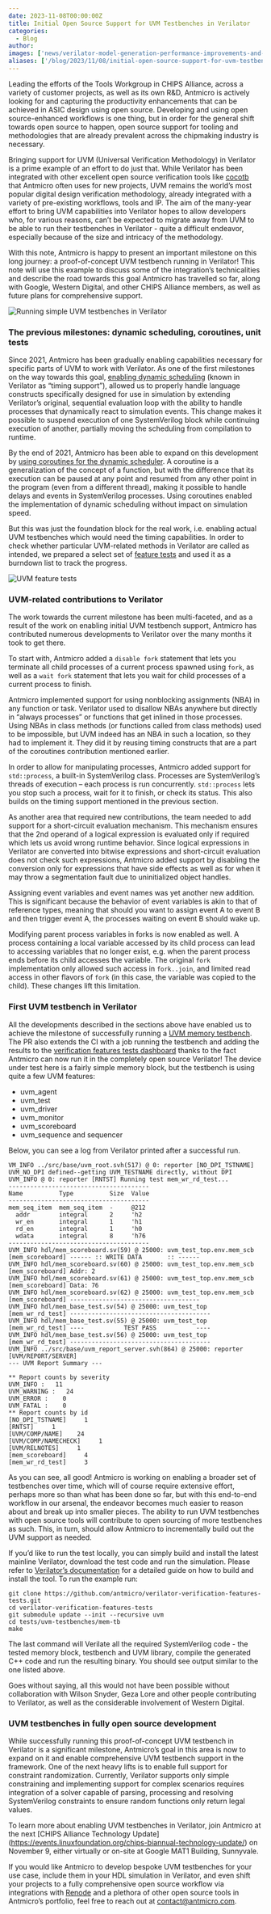 ```yaml
---
date: 2023-11-08T00:00:00Z
title: Initial Open Source Support for UVM Testbenches in Verilator
categories:
  - Blog
author:  
images: ['news/verilator-model-generation-performance-improvements-and-initial-multithreaded-verilation-support/Accelerating-model-generation-in-Verilator--blog-CHIPS.svg']
aliases: ['/blog/2023/11/08/initial-open-source-support-for-uvm-testbenches-in-verilator/']
---
```


Leading the efforts of the Tools Workgroup in CHIPS Alliance, across a variety of customer projects, as well as its own R&D, Antmicro is actively looking for and capturing the productivity enhancements that can be achieved in ASIC design using open source. Developing and using open source-enhanced workflows is one thing, but in order for the general shift towards open source to happen, open source support for tooling and methodologies that are already prevalent across the chipmaking industry is necessary.

Bringing support for UVM (Universal Verification Methodology) in Verilator is a prime example of an effort to do just that. While Verilator has been integrated with other excellent open source verification tools like [cocotb](https://github.com/cocotb/cocotb) that Antmicro often uses for new projects, UVM remains the world’s most popular digital design verification methodology, already integrated with a variety of pre-existing workflows, tools and IP. The aim of the many-year effort to bring UVM capabilities into Verilator hopes to allow developers who, for various reasons, can’t be expected to migrate away from UVM to be able to run their testbenches in Verilator - quite a difficult endeavor, especially because of the size and intricacy of the methodology. 

With this note, Antmicro is happy to present an important milestone on this long journey: a proof-of-concept UVM testbench running in Verilator! This note will use this example to discuss some of the integration’s technicalities and describe the road towards this goal Antmicro has travelled so far, along with Google, Western Digital, and other CHIPS Alliance members, as well as future plans for comprehensive support.


![Running simple UVM testbenches in Verilator](UVM-Testbenches-in-Verilator.png)

### The previous milestones: dynamic scheduling, coroutines, unit tests

Since 2021, Antmicro has been gradually enabling capabilities necessary for specific parts of UVM to work with Verilator. As one of the first milestones on the way towards this goal, [enabling dynamic scheduling](https://antmicro.com/blog/2021/05/dynamic-scheduling-in-verilator/) (known in Verilator as “timing support”), allowed us to properly handle language constructs specifically designed for use in simulation by extending Verilator’s original, sequential evaluation loop with the ability to handle processes that dynamically react to simulation events. This change makes it possible to suspend execution of one SystemVerilog block while continuing execution of another, partially moving the scheduling from compilation to runtime.

By the end of 2021, Antmicro has been able to expand on this development by [using coroutines for the dynamic scheduler](https://antmicro.com/blog/2021/12/coroutines-for-dynamic-scheduling-in-verilator/). A coroutine is a generalization of the concept of a function, but with the difference that its execution can be paused at any point and resumed from any other point in the program (even from a different thread), making it possible to handle delays and events in SystemVerilog processes. Using coroutines enabled the implementation of dynamic scheduling without impact on simulation speed.

But this was just the foundation block for the real work, i.e. enabling actual UVM testbenches which would need the timing capabilities. In order to check whether particular UVM-related methods in Verilator are called as intended, we prepared a select set of [feature tests](https://antmicro.github.io/verilator-verification-features-tests/log.html#s1-s15) and used it as a burndown list to track the progress. 


![UVM feature tests](UVM-Testbenches-in-Verilator-log.png)

### UVM-related contributions to Verilator

The work towards the current milestone has been multi-faceted, and as a result of the work on enabling initial UVM testbench support, Antmicro has contributed numerous developments to Verilator over the many months it took to get there.

To start with, Antmicro  added a `disable fork` statement that lets you terminate all child processes of a current process spawned using `fork`, as well as a `wait fork` statement that lets you wait for child processes of a current process to finish.

Antmicro  implemented support for using nonblocking assignments (NBA) in any function or task. Verilator used to disallow NBAs anywhere but directly in “always processes” or functions that get inlined in those processes. Using NBAs in class methods (or functions called from class methods) used to be impossible, but UVM indeed has an NBA in such a location, so they  had to implement it. They  did it by reusing timing constructs that are a part of the coroutines contribution mentioned earlier.

In order to allow for manipulating processes, Antmicro  added support for `std::process`, a built-in SystemVerilog class. Processes are SystemVerilog’s threads of execution – each process is run concurrently. `std::process` lets you stop such a process, wait for it to finish, or check its status. This also builds on the timing support mentioned in the previous section.

As another area that required new contributions, the team  needed to add support for a short-circuit evaluation mechanism. This mechanism ensures that the 2nd operand of a logical expression is evaluated only if required which lets us avoid wrong runtime behavior. Since logical expressions in Verilator are converted into bitwise expressions and short-circuit evaluation does not check such expressions, Antmicro added support by disabling the conversion only for expressions that have side effects as well as for when it may throw a segmentation fault due to uninitialized object handles.

Assigning event variables and event names was yet another new addition. This is significant because the behavior of event variables is akin to that of reference types, meaning that should you want to assign event A to event B and then trigger event A, the processes waiting on event B should wake up.

Modifying parent process variables in forks is now enabled as well. A process containing a local variable accessed by its child process can lead to accessing variables that no longer exist, e.g. when the parent process ends before its child accesses the variable. The original `fork` implementation only allowed such access in `fork..join`, and limited read access in other flavors of `fork` (in this case, the variable was copied to the child). These changes lift this limitation.

### First UVM testbench in Verilator

All the developments described in the sections above have enabled us to achieve the milestone of successfully running a [UVM memory testbench](https://github.com/antmicro/verilator-verification-features-tests/pull/421). The PR also extends the CI with a job running the testbench and adding the results to the [verification features tests dashboard](https://antmicro.github.io/verilator-verification-features-tests/log.html#s1-s14) thanks to the fact Antmicro  can now run it in the completely open source Verilator! The device under test here is a fairly simple memory block, but the testbench is using quite a few UVM features:

* uvm_agent
* uvm_test
* uvm_driver
* uvm_monitor
* uvm_scoreboard
* uvm_sequence and sequencer

Below, you can see a log from Verilator printed after a successful run.

```
VM_INFO ../src/base/uvm_root.svh(517) @ 0: reporter [NO_DPI_TSTNAME] UVM_NO_DPI defined--getting UVM_TESTNAME directly, without DPI
UVM_INFO @ 0: reporter [RNTST] Running test mem_wr_rd_test...
---------------------------------------
Name          Type          Size  Value
---------------------------------------
mem_seq_item  mem_seq_item  -     @212
  addr        integral      2     'h2
  wr_en       integral      1     'h1
  rd_en       integral      1     'h0
  wdata       integral      8     'h76
---------------------------------------
UVM_INFO hdl/mem_scoreboard.sv(59) @ 25000: uvm_test_top.env.mem_scb [mem_scoreboard] ------ :: WRITE DATA       :: ------
UVM_INFO hdl/mem_scoreboard.sv(60) @ 25000: uvm_test_top.env.mem_scb [mem_scoreboard] Addr: 2
UVM_INFO hdl/mem_scoreboard.sv(61) @ 25000: uvm_test_top.env.mem_scb [mem_scoreboard] Data: 76
UVM_INFO hdl/mem_scoreboard.sv(62) @ 25000: uvm_test_top.env.mem_scb [mem_scoreboard] ------------------------------------
UVM_INFO hdl/mem_base_test.sv(54) @ 25000: uvm_test_top [mem_wr_rd_test] ---------------------------------------
UVM_INFO hdl/mem_base_test.sv(55) @ 25000: uvm_test_top [mem_wr_rd_test] ----           TEST PASS           ----
UVM_INFO hdl/mem_base_test.sv(56) @ 25000: uvm_test_top [mem_wr_rd_test] ---------------------------------------
UVM_INFO ../src/base/uvm_report_server.svh(864) @ 25000: reporter [UVM/REPORT/SERVER]
--- UVM Report Summary ---

** Report counts by severity
UVM_INFO :   11
UVM_WARNING :   24
UVM_ERROR :    0
UVM_FATAL :    0
** Report counts by id
[NO_DPI_TSTNAME]     1
[RNTST]     1
[UVM/COMP/NAME]    24
[UVM/COMP/NAMECHECK]     1
[UVM/RELNOTES]     1
[mem_scoreboard]     4
[mem_wr_rd_test]     3
```

As you can see, all good! Antmicro is working on enabling a broader set of testbenches over time, which will of course require extensive effort, perhaps more so than what has been done so far, but with this end-to-end workflow in our arsenal, the endeavor becomes much easier to reason about and break up into smaller pieces.  The ability to run UVM testbenches with open source tools will contribute to open sourcing of more testbenches as such. This, in turn, should allow Antmicro  to incrementally build out the UVM support as needed.

If you’d like to run the test locally, you can simply build and install the latest mainline Verilator, download the test code and run the simulation. Please refer to [Verilator’s documentation](https://verilator.org/guide/latest/install.html#detailed-build-instructions) for a detailed guide on how to build and install the tool. To run the example run:

```
git clone https://github.com/antmicro/verilator-verification-features-tests.git
cd verilator-verification-features-tests
git submodule update --init --recursive uvm
cd tests/uvm-testbenches/mem-tb
make 
```

The last command will Verilate all the required SystemVerilog code - the tested memory block, testbench and UVM library, compile the generated C++ code and run the resulting binary. You should see output similar to the one listed above.

Goes without saying, all this would not have been possible without collaboration with Wilson Snyder, Geza Lore and other people contributing to Verilator, as well as the considerable involvement of Western Digital.

### UVM testbenches in fully open source development

While successfully running this proof-of-concept UVM testbench in Verilator is a significant milestone, Antmicro’s goal in this area is now to expand on it and enable comprehensive UVM testbench support in the framework. One of the next heavy lifts is to enable full support for constraint randomization. Currently, Verilator supports only simple constraining and implementing support for complex scenarios requires integration of a solver capable of parsing, processing and resolving SystemVerilog constraints to ensure random functions only return legal values.

To learn more about enabling UVM testbenches in Verilator, join Antmicro at the next [CHIPS Alliance Technology Update] (https://events.linuxfoundation.org/chips-biannual-technology-update/) on November 9, either virtually or on-site at Google MAT1 Building, Sunnyvale.   

If you would like Antmicro to develop bespoke UVM testbenches for your use case, include them in your HDL simulation in Verilator, and even shift your projects to a fully comprehensive open source workflow via integrations with [Renode](https://renode.io) and a plethora of other open source tools in Antmicro’s portfolio, feel free to reach out at [contact@antmicro.com](mailto:contact@antmicro.com).

